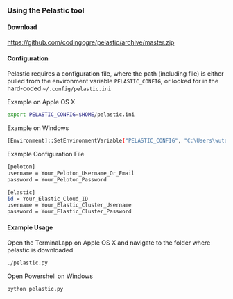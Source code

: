 
### Using the Pelastic tool

#### Download
https://github.com/codingogre/pelastic/archive/master.zip

#### Configuration
Pelastic requires a configuration file, where the path (including file) is either pulled from the environment variable `PELASTIC_CONFIG`,
or looked for in the hard-coded `~/.config/pelastic.ini`

Example on Apple OS X
```bash
export PELASTIC_CONFIG=$HOME/pelastic.ini
```

Example on Windows
```bash
[Environment]::SetEnvironmentVariable("PELASTIC_CONFIG", "C:\Users\wutan\pelastic.ini", "User")
```

Example Configuration File
```bash
[peloton]
username = Your_Peloton_Username_Or_Email
password = Your_Peloton_Password

[elastic]
id = Your_Elastic_Cloud_ID
username = Your_Elastic_Cluster_Username
password = Your_Elastic_Cluster_Password
```

#### Example Usage
Open the Terminal.app on Apple OS X and navigate to the folder where pelastic is downloaded

```bash
./pelastic.py
```

Open Powershell on Windows
```bash
python pelastic.py
```